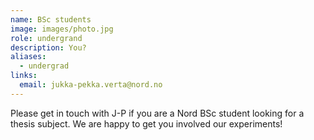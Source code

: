 ```yaml
---
name: BSc students 
image: images/photo.jpg
role: undergrand
description: You?
aliases:
  - undergrad
links:
  email: jukka-pekka.verta@nord.no
---
```


Please get in touch with J-P if you are a Nord BSc student looking for a thesis subject. We are happy to get you involved our experiments!
